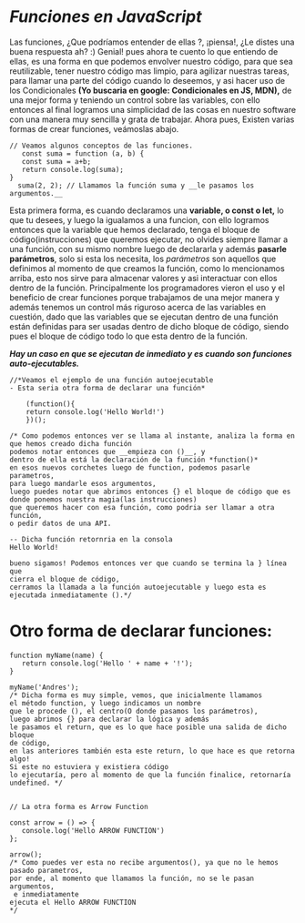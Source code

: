 # ***Funciones en JavaScript***  

Las funciones, ¿Que podríamos entender de ellas ?, ¡piensa!, ¿Le distes una buena respuesta ah? :) Genial! pues ahora te cuento lo que entiendo de ellas, es una forma en que podemos envolver nuestro código, para que sea reutilizable, tener nuestro código mas limpio, para agilizar nuestras tareas, para llamar una parte del código cuando lo deseemos, y asi hacer uso de los Condicionales **(Yo buscaria en google: Condicionales en JS, MDN),** de una mejor forma y teniendo un control sobre las variables, con ello entonces al final logramos una simplicidad de las cosas en nuestro software con una manera muy sencilla y  grata de trabajar. 
Ahora pues, Existen varias formas de crear funciones, veámoslas abajo.


    // Veamos algunos conceptos de las funciones.
       const suma = function (a, b) {
       const suma = a+b;
       return console.log(suma);
    }
      suma(2, 2); // Llamamos la función suma y __le pasamos los argumentos.__

Esta primera forma, es cuando declaramos una __variable, o const o let,__ lo que tu desees, 
y luego la igualamos a una funcion, con ello logramos entonces que la variable que hemos declarado,
tenga el bloque de código(instrucciones) que queremos ejecutar, no olvides siempre llamar a una función,
con su mismo nombre luego de declararla y además __pasarle parámetros__, solo si esta los necesita, los *parámetros* son aquellos que definimos al momento de que creamos la función, como lo mencionamos arriba, esto nos sirve para almacenar valores y asi interactuar con ellos dentro de la función.
Principalmente los programadores vieron el uso y el beneficio de crear funciones porque trabajamos de una mejor manera y además tenemos un control más riguroso acerca de las variables en cuestión, dado que las variables que se ejecutan dentro de una función están definidas para ser usadas dentro de dicho bloque de código, siendo pues el bloque de código todo lo que esta dentro de la función.

***Hay un caso en que se ejecutan de inmediato y es cuando son funciones auto-ejecutables.***


    //*Veamos el ejemplo de una función autoejecutable  
    - Esta seria otra forma de declarar una función*

        (function(){
        return console.log('Hello World!')
        })();

    /* Como podemos entonces ver se llama al instante, analiza la forma en 
    que hemos creado dicha función
    podemos notar entonces que __empieza con ()__, y 
    dentro de ella está la declaración de la función *function()*
    en esos nuevos corchetes luego de function, podemos pasarle parametros, 
    para luego mandarle esos argumentos,
    luego puedes notar que abrimos entonces {} el bloque de código que es 
    donde ponemos nuestra magia(las instrucciones)
    que queremos hacer con esa función, como podria ser llamar a otra función, 
    o pedir datos de una API.

    -- Dicha función retornria en la consola
    Hello World!

    bueno sigamos! Podemos entonces ver que cuando se termina la } línea que 
    cierra el bloque de código,
    cerramos la llamada a la función autoejecutable y luego esta es 
    ejecutada inmediatamente ().*/

# **Otro forma de declarar funciones:** 

    function myName(name) {
       return console.log('Hello ' + name + '!');
    }
    
    myName('Andres');
    /* Dicha forma es muy simple, vemos, que inicialmente llamamos 
    el método function, y luego indicamos un nombre
    que le procede (), el centro(O donde pasamos los parámetros), 
    luego abrimos {} para declarar la lógica y además
    le pasamos el return, que es lo que hace posible una salida de dicho bloque 
    de código, 
    en las anteriores también esta este return, lo que hace es que retorna algo! 
    Si este no estuviera y existiera código
    lo ejecutaría, pero al momento de que la función finalice, retornaría undefined. */


    // La otra forma es Arrow Function
    
    const arrow = () => {
       console.log('Hello ARROW FUNCTION')
    };
    
    arrow();
    /* Como puedes ver esta no recibe argumentos(), ya que no le hemos 
    pasado parametros, 
    por ende, al momento que llamamos la función, no se le pasan argumentos,
     e inmediatamente
    ejecuta el Hello ARROW FUNCTION
    */   


